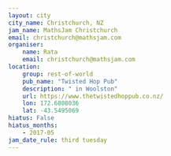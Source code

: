 ```yaml
---
layout: city                                           
city_name: Christchurch, NZ                                                           
jam_name: MathsJam Christchurch
email: christchurch@mathsjam.com
organiser:
    name: Rata
    email: christchurch@mathsjam.com
location:
    group: rest-of-world
    pub_name: "Twisted Hop Pub"
    description: " in Woolston"
    url: https://www.thetwistedhoppub.co.nz/
    lon: 172.6808036
    lat: -43.5495069
hiatus: False
hiatus_months:
    - 2017-05
jam_date_rule: third tuesday
---
```

